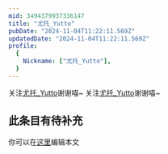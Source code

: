 ```yaml
---
mid: 3494379937336147
title: "尤托_Yutto"
pubDate: "2024-11-04T11:22:11.569Z"
updatedDate: "2024-11-04T11:22:11.569Z"
profile:
  {
    Nickname: ["尤托_Yutto"],
  }
---
```


关注[尤托_Yutto](https://space.bilibili.com/3494379937336147)谢谢喵~ 关注[尤托_Yutto](https://space.bilibili.com/3494379937336147)谢谢喵~

## 此条目有待补充
你可以在[这里](https://github.com/Yuhanawa/VTuber.ICU/edit/master/src/content/v/尤托_Yutto/index.md)编辑本文
